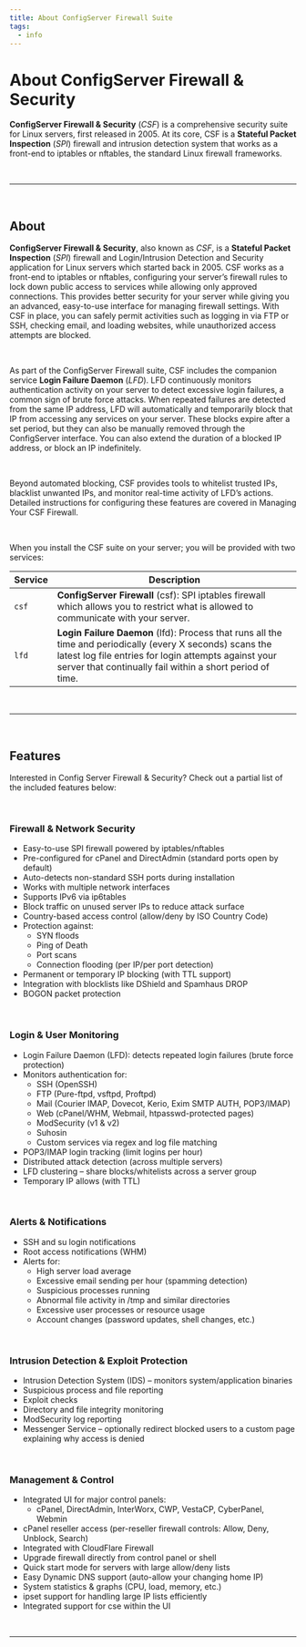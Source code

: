 ```yaml
---
title: About ConfigServer Firewall Suite
tags:
  - info
---
```


# About ConfigServer Firewall & Security

**ConfigServer Firewall & Security** (_CSF_) is a comprehensive security suite for Linux servers, first released in 2005. At its core, CSF is a **Stateful Packet Inspection** (_SPI_) firewall and intrusion detection system that works as a front-end to iptables or nftables, the standard Linux firewall frameworks.

<br />

---

<br />

## About

**ConfigServer Firewall & Security**, also known as _CSF_, is a **Stateful Packet Inspection** (_SPI_) firewall and Login/Intrusion Detection and Security application for Linux servers which started back in 2005. CSF works as a front-end to iptables or nftables, configuring your server’s firewall rules to lock down public access to services while allowing only approved connections. This provides better security for your server while giving you an advanced, easy-to-use interface for managing firewall settings. With CSF in place, you can safely permit activities such as logging in via FTP or SSH, checking email, and loading websites, while unauthorized access attempts are blocked.

<br />

As part of the ConfigServer Firewall suite, CSF includes the companion service **Login Failure Daemon** (_LFD_). LFD continuously monitors authentication activity on your server to detect excessive login failures, a common sign of brute force attacks. When repeated failures are detected from the same IP address, LFD will automatically and temporarily block that IP from accessing any services on your server. These blocks expire after a set period, but they can also be manually removed through the ConfigServer interface. You can also extend the duration of a blocked IP address, or block an IP indefinitely.

<br />

Beyond automated blocking, CSF provides tools to whitelist trusted IPs, blacklist unwanted IPs, and monitor real-time activity of LFD’s actions. Detailed instructions for configuring these features are covered in Managing Your CSF Firewall.

<br />

When you install the CSF suite on your server; you will be provided with two services:

| Service | Description |
| --- | --- |
| `csf` | **ConfigServer Firewall** (csf): SPI iptables firewall which allows you to restrict what is allowed to communicate with your server. |
| `lfd` |  **Login Failure Daemon** (lfd): Process that runs all the time and periodically (every X seconds) scans the latest log file entries for login attempts against your server that continually fail within a short period of time. |

<br />

---

<br />

## Features

Interested in Config Server Firewall & Security? Check out a partial list of the included features below:

<br />

### Firewall & Network Security

- Easy-to-use SPI firewall powered by iptables/nftables
- Pre-configured for cPanel and DirectAdmin (standard ports open by default)
- Auto-detects non-standard SSH ports during installation
- Works with multiple network interfaces
- Supports IPv6 via ip6tables
- Block traffic on unused server IPs to reduce attack surface
- Country-based access control (allow/deny by ISO Country Code)
- Protection against:
    - SYN floods
    - Ping of Death
    - Port scans
    - Connection flooding (per IP/per port detection)
- Permanent or temporary IP blocking (with TTL support)
- Integration with blocklists like DShield and Spamhaus DROP
- BOGON packet protection

<br />

### Login & User Monitoring

- Login Failure Daemon (LFD): detects repeated login failures (brute force protection)
- Monitors authentication for:
    - SSH (OpenSSH)
    - FTP (Pure-ftpd, vsftpd, Proftpd)
    - Mail (Courier IMAP, Dovecot, Kerio, Exim SMTP AUTH, POP3/IMAP)
    - Web (cPanel/WHM, Webmail, htpasswd-protected pages)
    - ModSecurity (v1 & v2)
    - Suhosin
    - Custom services via regex and log file matching
- POP3/IMAP login tracking (limit logins per hour)
- Distributed attack detection (across multiple servers)
- LFD clustering – share blocks/whitelists across a server group
- Temporary IP allows (with TTL)

<br />

### Alerts & Notifications

- SSH and su login notifications
- Root access notifications (WHM)
- Alerts for:
    - High server load average
    - Excessive email sending per hour (spamming detection)
    - Suspicious processes running
    - Abnormal file activity in /tmp and similar directories
    - Excessive user processes or resource usage
    - Account changes (password updates, shell changes, etc.)

<br />

### Intrusion Detection & Exploit Protection

- Intrusion Detection System (IDS) – monitors system/application binaries
- Suspicious process and file reporting
- Exploit checks
- Directory and file integrity monitoring
- ModSecurity log reporting
- Messenger Service – optionally redirect blocked users to a custom page explaining why access is denied

<br />

### Management & Control

- Integrated UI for major control panels:
    - cPanel, DirectAdmin, InterWorx, CWP, VestaCP, CyberPanel, Webmin
- cPanel reseller access (per-reseller firewall controls: Allow, Deny, Unblock, Search)
- Integrated with CloudFlare Firewall
- Upgrade firewall directly from control panel or shell
- Quick start mode for servers with large allow/deny lists
- Easy Dynamic DNS support (auto-allow your changing home IP)
- System statistics & graphs (CPU, load, memory, etc.)
- ipset support for handling large IP lists efficiently
- Integrated support for cse within the UI

<br />

---

<br />
